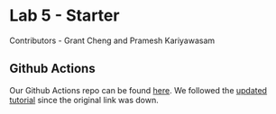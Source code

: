 # Lab 5 - Starter
Contributors - Grant Cheng and Pramesh Kariyawasam

## Github Actions
Our Github Actions repo can be found [here](https://github.com/CatFish47/introduction-to-github). We followed the [updated tutorial](https://docs.github.com/en/actions/learn-github-actions/understanding-github-actions#create-an-example-workflow) since the original link was down.